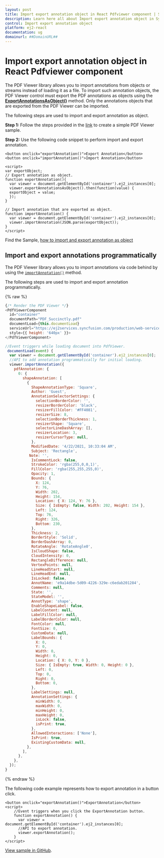 ```yaml
---
layout: post
title: Import export annotation object in React Pdfviewer component | Syncfusion
description: Learn here all about Import export annotation object in Syncfusion React Pdfviewer component of Syncfusion Essential JS 2 and more.
control: Import export annotation object 
platform: ej2-react
documentation: ug
domainurl: ##DomainURL##
---
```


# Import export annotation object in React Pdfviewer component

The PDF Viewer library allows you to import annotations from objects or streams instead of loading it as a file. To import such annotation objects, the PDF Viewer control must export the PDF annotations as objects using the [**ExportAnnotationsAsObject()**](https://ej2.syncfusion.com/react/documentation/api/pdfviewer/#exportannotationsasobject) method. Only the annotations objects that are exported from the PDF Viewer can be imported.

The following steps are used to import and export annotation as object.

**Step 1:** Follow the steps provided in the [link](https://ej2.syncfusion.com/react/documentation/pdfviewer/getting-started/) to create a simple PDF Viewer sample.

**Step 2:** Use the following code snippet to perform import and export annotation.

```
<button onclick="exportAnnotation()">Export Annotation</button>
<button onclick="importAnnotation()">Import Annotation</button>

<script>
var exportObject;
// Export annotation as object.
function exportAnnotation(){
  var viewer = document.getElementById('container').ej2_instances[0];
  viewer.exportAnnotationsAsObject().then(function(value) {
  exportObject = value;
  });
}

// Import annotation that are exported as object.
function importAnnotation() {
  var viewer = document.getElementById('container').ej2_instances[0];
  viewer.importAnnotation(JSON.parse(exportObject));
}
</script>
```

Find the Sample, [how to import and export annotation as object](https://stackblitz.com/edit/react-dtuvxn?devtoolsheight=33&file=index.html)

## Import and export annotations programmatically

The PDF Viewer library allows you to import annotations via code behind by using the [`importAnnotation()`](https://ej2.syncfusion.com/react/documentation/api/pdfviewer/#importannotation) method.

The following steps are used to import and export annotation programmatically.

{% raw %}

```javascript
{/* Render the PDF Viewer */}
<PdfViewerComponent
  id="container"
  documentPath="PDF_Succinctly.pdf"
  documentLoad={this.documentLoad}
  serviceUrl="https://ej2services.syncfusion.com/production/web-services/api/pdfviewer"
  style={{ height: '640px' }}>
</PdfViewerComponent>

//Event triggers while loading document into PdfViewer.
 documentLoad(event) {
  var viewer = document.getElementById('container').ej2_instances[0];
  //API to add annotation programmatically for initial loading.
  viewer.importAnnotation({
    pdfAnnotation: {
      0: {
        shapeAnnotation: [
          {
            ShapeAnnotationType: 'Square',
            Author: 'Guest',
            AnnotationSelectorSettings: {
              selectionBorderColor: '',
              resizerBorderColor: 'black',
              resizerFillColor: '#FF4081',
              resizerSize: 8,
              selectionBorderThickness: 1,
              resizerShape: 'Square',
              selectorLineDashArray: [],
              resizerLocation: 3,
              resizerCursorType: null,
            },
            ModifiedDate: '4/22/2021, 10:33:04 AM',
            Subject: 'Rectangle',
           Note: '',
            IsCommentLock: false,
            StrokeColor: 'rgba(255,0,0,1)',
            FillColor: 'rgba(255,255,255,0)',
            Opacity: 1,
            Bounds: {
              X: 124,
              Y: 76,
              Width: 202,
              Height: 154,
              Location: { X: 124, Y: 76 },
              Size: { IsEmpty: false, Width: 202, Height: 154 },
              Left: 124,
              Top: 76,
              Right: 326,
              Bottom: 230,
            },
            Thickness: 2,
            BorderStyle: 'Solid',
            BorderDashArray: 0,
            RotateAngle: 'RotateAngle0',
            IsCloudShape: false,
            CloudIntensity: 0,
            RectangleDifference: null,
            VertexPoints: null,
            LineHeadStart: null,
            LineHeadEnd: null,
            IsLocked: false,
            AnnotName: 'e9a14dbe-5d09-4226-329e-c6edab201284',
            Comments: null,
            State: '',
            StateModel: '',
            AnnotType: 'shape',
            EnableShapeLabel: false,
            LabelContent: null,
            LabelFillColor: null,
            LabelBorderColor: null,
            FontColor: null,
            FontSize: 0,
            CustomData: null,
            LabelBounds: {
              X: 0,
              Y: 0,
              Width: 0,
              Height: 0,
              Location: { X: 0, Y: 0 },
              Size: { IsEmpty: true, Width: 0, Height: 0 },
              Left: 0,
              Top: 0,
              Right: 0,
              Bottom: 0,
            },
            LabelSettings: null,
            AnnotationSettings: {
              minWidth: 0,
              maxWidth: 0,
              minHeight: 0,
              maxHeight: 0,
              isLock: false,
              isPrint: true,
            },
            AllowedInteractions: ['None'],
            IsPrint: true,
            ExistingCustomData: null,
          },
        ],
      },
    },
  });
}
```
{% endraw %}

The following code example represents how to export annotation in a button click.

```
<button onclick="exportAnnotation()">ExportAnnotation</button>
<script>
    //Event triggers when you click the ExportAnnotation button.
    function exportAnnotation() {
      var viewer = document.getElementById('container').ej2_instances[0];
      //API to export annotation.
      viewer.exportAnnotation();
    }
</script>
```

[View sample in GitHub](https://github.com/SyncfusionExamples/react-pdf-viewer-examples/tree/master/Annotations/Import%20and%20export%20annotations).